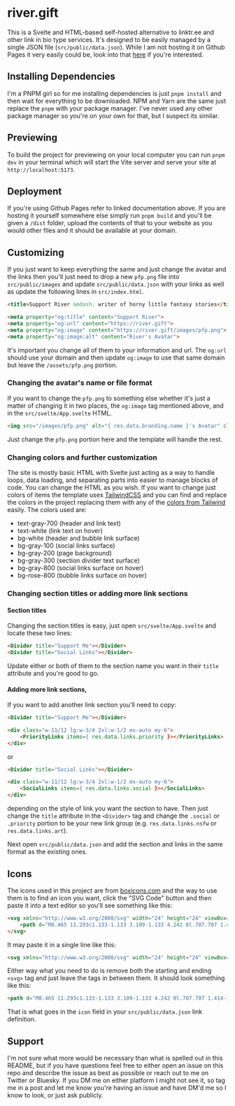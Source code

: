 # river.gift

This is a Svelte and HTML-based self-hosted alternative to linktr.ee and other link in bio type services. It's designed to be easily managed by a single JSON file (`src/public/data.json`). While I am not hosting it on Github Pages it very easily could be, look into that [here](https://pages.github.com) if you're interested.

## Installing Dependencies

I'm a PNPM girl so for me installing dependencies is just `pnpm install` and then wait for everything to be downloaded. NPM and Yarn are the same just replace the `pnpm` with your package manager. I've never used any other package manager so you're on your own for that, but I suspect its similar.

## Previewing

To build the project for previewing on your local computer you can run `pnpm dev` in your terminal which will start the Vite server and serve your site at `http://localhost:5173`.

## Deployment

If you're using Github Pages refer to linked documentation above. If you are hosting it yourself somewhere else simply run `pnpm build` and you'll be given a `/dist` folder, upload the contents of that to your website as you would other files and it should be available at your domain. 

## Customizing

If you just want to keep everything the same and just change the avatar and the links then you'll just need to drop a new `pfp.png` file into `src/public/images` and update `src/public/data.json` with your links as well as update the following lines in `src/index.html`.

```html
<title>Support River &mdash; writer of horny little fantasy stories</title>

<meta property="og:title" content="Support River">
<meta property="og:url" content="https://river.gift">
<meta property="og:image" content="https://river.gift/images/pfp.png">
<meta property="og:image:alt" content="River's Avatar">
```

It's important you change all of them to your information and url. The `og:url` should use your domain and then update `og:image` to use that same domain but leave the `/assets/pfp.png` portion.

### Changing the avatar's name or file format

If you want to change the `pfp.png` to something else whether it's just a matter of changing it in two places, the `og:image` tag mentioned above, and in the `src/svelte/App.svelte` HTML.

```html
<img src="/images/pfp.png" alt="{ res.data.branding.name }'s Avatar" class="w-20 h-20 md:w-32 md:h-32 lg:w-40 lg:h-40 inline-block bg-white shadow-lg rounded-full -mx-4 z-50" />
```

Just change the `pfp.png` portion here and the template will handle the rest.

### Changing colors and further customization

The site is mostly basic HTML with Svelte just acting as a way to handle loops, data loading, and separating parts into easier to manage blocks of code. You can change the HTML as you wish. If you want to change just colors of items the template uses [TailwindCSS](https://tailwindcss.com/) and you can find and replace the colors in the project replacing them with any of the [colors from Tailwind](https://tailwindcss.com/docs/customizing-colors#default-color-palette) easily. The colors used are:

- text-gray-700 (header and link text)
- text-white (link text on hover)
- bg-white (header and bubble link surface)
- bg-gray-100 (social links surface)
- bg-gray-200 (page background)
- bg-gray-300 (section divider text surface)
- bg-gray-800 (social links surface on hover)
- bg-rose-800 (bubble links surface on hover)

### Changing section titles or adding more link sections

#### Section titles

Changing the section titles is easy, just open `src/svelte/App.svelte` and locate these two lines:

```html
<Divider title="Support Me"></Divider>
<Divider title="Social Links"></Divider>
```

Update either or both of them to the section name you want in their `title` attribute and you're good to go.

#### Adding more link sections,

If you want to add another link section you'll need to copy:

```html
<Divider title="Support Me"></Divider>

<div class="w-11/12 lg:w-3/4 2xl:w-1/2 mx-auto my-6">
    <PriorityLinks items={ res.data.links.priority }></PriorityLinks>
</div>
```

or

```html
<Divider title="Social Links"></Divider>

<div class="w-11/12 lg:w-3/4 2xl:w-1/2 mx-auto my-6">
    <SocialLinks items={ res.data.links.social }></SocialLinks>
</div>
```

depending on the style of link you want the section to have. Then just change the `title` attribute in the `<Divider>` tag and change the `.social` or `.priority` portion to be your new link group (e.g. `res.data.links.nsfw` or `res.data.links.art`).

Next open `src/public/data.json` and add the section and links in the same format as the existing ones.

## Icons

The icons used in this project are from [boxicons.com](https://boxicons.com) and the way to use them is to find an icon you want, click the "SVG Code" button and then paste it into a text editor so you'll see something like this:

```html
<svg xmlns="http://www.w3.org/2000/svg" width="24" height="24" viewBox="0 0 24 24" style="fill: rgba(0, 0, 0, 1);transform: ;msFilter:;">
    <path d="M8.465 11.293c1.133-1.133 3.109-1.133 4.242 0l.707.707 1.414-1.414-.707-.707c-.943-.944-2.199-1.465-3.535-1.465s-2.592.521-3.535 1.465L4.929 12a5.008 5.008 0 0 0 0 7.071 4.983 4.983 0 0 0 3.535 1.462A4.982 4.982 0 0 0 12 19.071l.707-.707-1.414-1.414-.707.707a3.007 3.007 0 0 1-4.243 0 3.005 3.005 0 0 1 0-4.243l2.122-2.121z"></path><path d="m12 4.929-.707.707 1.414 1.414.707-.707a3.007 3.007 0 0 1 4.243 0 3.005 3.005 0 0 1 0 4.243l-2.122 2.121c-1.133 1.133-3.109 1.133-4.242 0L10.586 12l-1.414 1.414.707.707c.943.944 2.199 1.465 3.535 1.465s2.592-.521 3.535-1.465L19.071 12a5.008 5.008 0 0 0 0-7.071 5.006 5.006 0 0 0-7.071 0z"></path>
</svg>
```

It may paste it in a single line like this:

```html
<svg xmlns="http://www.w3.org/2000/svg" width="24" height="24" viewBox="0 0 24 24" style="fill: rgba(0, 0, 0, 1);transform: ;msFilter:;"><path d="M8.465 11.293c1.133-1.133 3.109-1.133 4.242 0l.707.707 1.414-1.414-.707-.707c-.943-.944-2.199-1.465-3.535-1.465s-2.592.521-3.535 1.465L4.929 12a5.008 5.008 0 0 0 0 7.071 4.983 4.983 0 0 0 3.535 1.462A4.982 4.982 0 0 0 12 19.071l.707-.707-1.414-1.414-.707.707a3.007 3.007 0 0 1-4.243 0 3.005 3.005 0 0 1 0-4.243l2.122-2.121z"></path><path d="m12 4.929-.707.707 1.414 1.414.707-.707a3.007 3.007 0 0 1 4.243 0 3.005 3.005 0 0 1 0 4.243l-2.122 2.121c-1.133 1.133-3.109 1.133-4.242 0L10.586 12l-1.414 1.414.707.707c.943.944 2.199 1.465 3.535 1.465s2.592-.521 3.535-1.465L19.071 12a5.008 5.008 0 0 0 0-7.071 5.006 5.006 0 0 0-7.071 0z"></path></svg>
```

Either way what you need to do is remove both the starting and ending `<svg>` tag and just leave the tags in between them. It should look something like this:

```html
<path d="M8.465 11.293c1.133-1.133 3.109-1.133 4.242 0l.707.707 1.414-1.414-.707-.707c-.943-.944-2.199-1.465-3.535-1.465s-2.592.521-3.535 1.465L4.929 12a5.008 5.008 0 0 0 0 7.071 4.983 4.983 0 0 0 3.535 1.462A4.982 4.982 0 0 0 12 19.071l.707-.707-1.414-1.414-.707.707a3.007 3.007 0 0 1-4.243 0 3.005 3.005 0 0 1 0-4.243l2.122-2.121z"></path><path d="m12 4.929-.707.707 1.414 1.414.707-.707a3.007 3.007 0 0 1 4.243 0 3.005 3.005 0 0 1 0 4.243l-2.122 2.121c-1.133 1.133-3.109 1.133-4.242 0L10.586 12l-1.414 1.414.707.707c.943.944 2.199 1.465 3.535 1.465s2.592-.521 3.535-1.465L19.071 12a5.008 5.008 0 0 0 0-7.071 5.006 5.006 0 0 0-7.071 0z"></path>
```

That is what goes in the `icon` field in your `src/public/data.json` link definition.

## Support

I'm not sure what more would be necessary than what is spelled out in this README, but if you have questions feel free to either open an issue on this repo and describe the issue as best as possible or reach out to me on Twitter or Bluesky. If you DM me on either platform I might not see it, so tag me in a post and let me know you're having an issue and have DM'd me so I know to look, or just ask publicly.